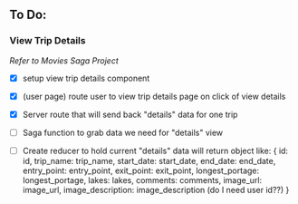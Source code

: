 ## To Do:

### View Trip Details
*Refer to Movies Saga Project*
- [x] setup view trip details component
- [x] (user page) route user to view trip details page on click of view details
- [x] Server route that will send back "details" data for one trip
- [ ] Saga function to grab data we need for "details" view
- [ ] Create reducer to hold current "details" data
    will return object like:
     {
        id: id,
        trip_name: trip_name,
        start_date: start_date,
        end_date: end_date,
        entry_point: entry_point,
        exit_point: exit_point,
        longest_portage: longest_portage,
        lakes: lakes,
        comments: comments,
        image_url: image_url,
        image_description: image_description
        (do I need user id??)
     }





